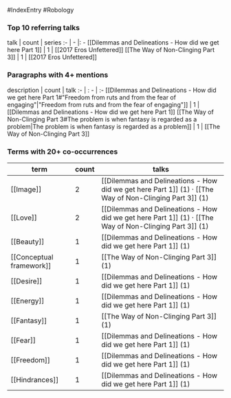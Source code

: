 #IndexEntry #Robology

### Top 10 referring talks
talk | count | series
:- | - |: -
[[Dilemmas and Delineations - How did we get here Part 1]] | 1 | [[2017 Eros Unfettered]]
[[The Way of Non-Clinging Part 3]] | 1 | [[2017 Eros Unfettered]]

### Paragraphs with 4+ mentions
description | count | talk
:- | : - | :-
[[Dilemmas and Delineations - How did we get here Part 1#"Freedom from ruts and from the fear of engaging"\|"Freedom from ruts and from the fear of engaging"]] | 1 | [[Dilemmas and Delineations - How did we get here Part 1]]
[[The Way of Non-Clinging Part 3#The problem is when fantasy is regarded as a problem\|The problem is when fantasy is regarded as a problem]] | 1 | [[The Way of Non-Clinging Part 3]]

### Terms with 20+ co-occurrences
term | count | talks
-|-|-
[[Image]] | 2 | <span class="counts">[[Dilemmas and Delineations - How did we get here Part 1]] (1) · [[The Way of Non-Clinging Part 3]] (1)</span> 
[[Love]] | 2 | <span class="counts">[[Dilemmas and Delineations - How did we get here Part 1]] (1) · [[The Way of Non-Clinging Part 3]] (1)</span> 
[[Beauty]] | 1 | <span class="counts">[[Dilemmas and Delineations - How did we get here Part 1]] (1)</span> 
[[Conceptual framework]] | 1 | <span class="counts">[[The Way of Non-Clinging Part 3]] (1)</span> 
[[Desire]] | 1 | <span class="counts">[[Dilemmas and Delineations - How did we get here Part 1]] (1)</span> 
[[Energy]] | 1 | <span class="counts">[[Dilemmas and Delineations - How did we get here Part 1]] (1)</span> 
[[Fantasy]] | 1 | <span class="counts">[[The Way of Non-Clinging Part 3]] (1)</span> 
[[Fear]] | 1 | <span class="counts">[[Dilemmas and Delineations - How did we get here Part 1]] (1)</span> 
[[Freedom]] | 1 | <span class="counts">[[Dilemmas and Delineations - How did we get here Part 1]] (1)</span> 
[[Hindrances]] | 1 | <span class="counts">[[Dilemmas and Delineations - How did we get here Part 1]] (1)</span> 

